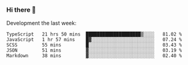 ### Hi there 👋

Development the last week:
<!--START_SECTION:waka-->

```text
TypeScript   21 hrs 50 mins  ████████████████████▒░░░░   81.02 %
JavaScript   1 hr 57 mins    █▓░░░░░░░░░░░░░░░░░░░░░░░   07.24 %
SCSS         55 mins         █░░░░░░░░░░░░░░░░░░░░░░░░   03.43 %
JSON         51 mins         ▓░░░░░░░░░░░░░░░░░░░░░░░░   03.19 %
Markdown     38 mins         ▓░░░░░░░░░░░░░░░░░░░░░░░░   02.40 %
```

<!--END_SECTION:waka-->

<!--
**JASONPANGGO/jasonpanggo** is a ✨ _special_ ✨ repository because its `README.md` (this file) appears on your GitHub profile.

Here are some ideas to get you started:

- 🔭 I’m currently working on ...
- 🌱 I’m currently learning ...
- 👯 I’m looking to collaborate on ...
- 🤔 I’m looking for help with ...
- 💬 Ask me about ...
- 📫 How to reach me: ...
- 😄 Pronouns: ...
- ⚡ Fun fact: ...
-->

